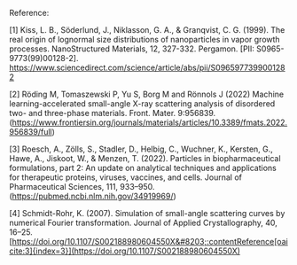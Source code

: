 Reference:

[1] Kiss, L. B., Söderlund, J., Niklasson, G. A., & Granqvist, C. G. (1999). The real origin of lognormal size distributions of nanoparticles in vapor growth processes. NanoStructured Materials, 12, 327-332. Pergamon. [PII: S0965-9773(99)00128-2]. https://www.sciencedirect.com/science/article/abs/pii/S0965977399001282

[2] Röding M, Tomaszewski P, Yu S, Borg M and Rönnols J (2022) Machine learning-accelerated small-angle X-ray scattering analysis of disordered two- and three-phase materials. Front. Mater. 9:956839. (https://www.frontiersin.org/journals/materials/articles/10.3389/fmats.2022.956839/full)

[3] Roesch, A., Zölls, S., Stadler, D., Helbig, C., Wuchner, K., Kersten, G., Hawe, A., Jiskoot, W., & Menzen, T. (2022). Particles in biopharmaceutical formulations, part 2: An update on analytical techniques and applications for therapeutic proteins, viruses, vaccines, and cells. Journal of Pharmaceutical Sciences, 111, 933–950. (https://pubmed.ncbi.nlm.nih.gov/34919969/)

[4] Schmidt-Rohr, K. (2007). Simulation of small-angle scattering curves by numerical Fourier transformation. Journal of Applied Crystallography, 40, 16–25. [https://doi.org/10.1107/S002188980604550X&#8203;:contentReference[oaicite:3]{index=3}](https://doi.org/10.1107/S002188980604550X)

